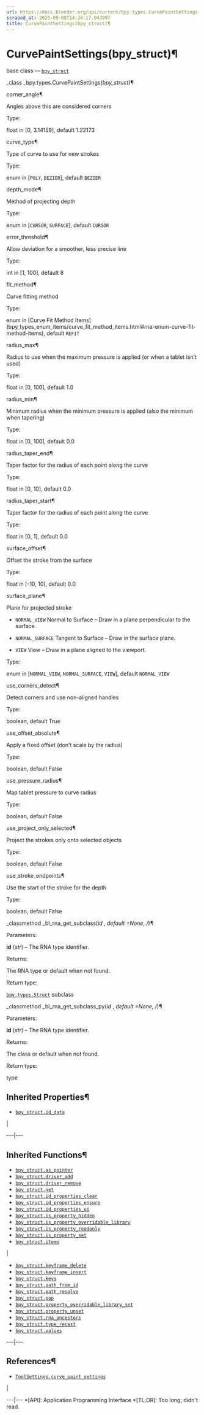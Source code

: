 ```yaml
---
url: https://docs.blender.org/api/current/bpy.types.CurvePaintSettings.html
scraped_at: 2025-09-08T14:24:17.943997
title: CurvePaintSettings(bpy_struct)¶
---
```


# CurvePaintSettings(bpy_struct)¶  
  
base class — [`bpy_struct`](bpy.types.bpy_struct.html#bpy.types.bpy_struct
"bpy.types.bpy_struct")

_class _bpy.types.CurvePaintSettings(_bpy_struct_)¶

    

corner_angle¶

    

Angles above this are considered corners

Type:

    

float in [0, 3.14159], default 1.22173

curve_type¶

    

Type of curve to use for new strokes

Type:

    

enum in [`POLY`, `BEZIER`], default `BEZIER`

depth_mode¶

    

Method of projecting depth

Type:

    

enum in [`CURSOR`, `SURFACE`], default `CURSOR`

error_threshold¶

    

Allow deviation for a smoother, less precise line

Type:

    

int in [1, 100], default 8

fit_method¶

    

Curve fitting method

Type:

    

enum in [Curve Fit Method
Items](bpy_types_enum_items/curve_fit_method_items.html#rna-enum-curve-fit-
method-items), default `REFIT`

radius_max¶

    

Radius to use when the maximum pressure is applied (or when a tablet isn’t
used)

Type:

    

float in [0, 100], default 1.0

radius_min¶

    

Minimum radius when the minimum pressure is applied (also the minimum when
tapering)

Type:

    

float in [0, 100], default 0.0

radius_taper_end¶

    

Taper factor for the radius of each point along the curve

Type:

    

float in [0, 10], default 0.0

radius_taper_start¶

    

Taper factor for the radius of each point along the curve

Type:

    

float in [0, 1], default 0.0

surface_offset¶

    

Offset the stroke from the surface

Type:

    

float in [-10, 10], default 0.0

surface_plane¶

    

Plane for projected stroke

  * `NORMAL_VIEW` Normal to Surface – Draw in a plane perpendicular to the surface.

  * `NORMAL_SURFACE` Tangent to Surface – Draw in the surface plane.

  * `VIEW` View – Draw in a plane aligned to the viewport.

Type:

    

enum in [`NORMAL_VIEW`, `NORMAL_SURFACE`, `VIEW`], default `NORMAL_VIEW`

use_corners_detect¶

    

Detect corners and use non-aligned handles

Type:

    

boolean, default True

use_offset_absolute¶

    

Apply a fixed offset (don’t scale by the radius)

Type:

    

boolean, default False

use_pressure_radius¶

    

Map tablet pressure to curve radius

Type:

    

boolean, default False

use_project_only_selected¶

    

Project the strokes only onto selected objects

Type:

    

boolean, default False

use_stroke_endpoints¶

    

Use the start of the stroke for the depth

Type:

    

boolean, default False

_classmethod _bl_rna_get_subclass(_id_ , _default =None_, _/_)¶

    

Parameters:

    

**id** (_str_) – The RNA type identifier.

Returns:

    

The RNA type or default when not found.

Return type:

    

[`bpy.types.Struct`](bpy.types.Struct.html#bpy.types.Struct
"bpy.types.Struct") subclass

_classmethod _bl_rna_get_subclass_py(_id_ , _default =None_, _/_)¶

    

Parameters:

    

**id** (_str_) – The RNA type identifier.

Returns:

    

The class or default when not found.

Return type:

    

type

## Inherited Properties¶

  * [`bpy_struct.id_data`](bpy.types.bpy_struct.html#bpy.types.bpy_struct.id_data "bpy.types.bpy_struct.id_data")

|

  
---|---  
  
## Inherited Functions¶

  * [`bpy_struct.as_pointer`](bpy.types.bpy_struct.html#bpy.types.bpy_struct.as_pointer "bpy.types.bpy_struct.as_pointer")
  * [`bpy_struct.driver_add`](bpy.types.bpy_struct.html#bpy.types.bpy_struct.driver_add "bpy.types.bpy_struct.driver_add")
  * [`bpy_struct.driver_remove`](bpy.types.bpy_struct.html#bpy.types.bpy_struct.driver_remove "bpy.types.bpy_struct.driver_remove")
  * [`bpy_struct.get`](bpy.types.bpy_struct.html#bpy.types.bpy_struct.get "bpy.types.bpy_struct.get")
  * [`bpy_struct.id_properties_clear`](bpy.types.bpy_struct.html#bpy.types.bpy_struct.id_properties_clear "bpy.types.bpy_struct.id_properties_clear")
  * [`bpy_struct.id_properties_ensure`](bpy.types.bpy_struct.html#bpy.types.bpy_struct.id_properties_ensure "bpy.types.bpy_struct.id_properties_ensure")
  * [`bpy_struct.id_properties_ui`](bpy.types.bpy_struct.html#bpy.types.bpy_struct.id_properties_ui "bpy.types.bpy_struct.id_properties_ui")
  * [`bpy_struct.is_property_hidden`](bpy.types.bpy_struct.html#bpy.types.bpy_struct.is_property_hidden "bpy.types.bpy_struct.is_property_hidden")
  * [`bpy_struct.is_property_overridable_library`](bpy.types.bpy_struct.html#bpy.types.bpy_struct.is_property_overridable_library "bpy.types.bpy_struct.is_property_overridable_library")
  * [`bpy_struct.is_property_readonly`](bpy.types.bpy_struct.html#bpy.types.bpy_struct.is_property_readonly "bpy.types.bpy_struct.is_property_readonly")
  * [`bpy_struct.is_property_set`](bpy.types.bpy_struct.html#bpy.types.bpy_struct.is_property_set "bpy.types.bpy_struct.is_property_set")
  * [`bpy_struct.items`](bpy.types.bpy_struct.html#bpy.types.bpy_struct.items "bpy.types.bpy_struct.items")

|

  * [`bpy_struct.keyframe_delete`](bpy.types.bpy_struct.html#bpy.types.bpy_struct.keyframe_delete "bpy.types.bpy_struct.keyframe_delete")
  * [`bpy_struct.keyframe_insert`](bpy.types.bpy_struct.html#bpy.types.bpy_struct.keyframe_insert "bpy.types.bpy_struct.keyframe_insert")
  * [`bpy_struct.keys`](bpy.types.bpy_struct.html#bpy.types.bpy_struct.keys "bpy.types.bpy_struct.keys")
  * [`bpy_struct.path_from_id`](bpy.types.bpy_struct.html#bpy.types.bpy_struct.path_from_id "bpy.types.bpy_struct.path_from_id")
  * [`bpy_struct.path_resolve`](bpy.types.bpy_struct.html#bpy.types.bpy_struct.path_resolve "bpy.types.bpy_struct.path_resolve")
  * [`bpy_struct.pop`](bpy.types.bpy_struct.html#bpy.types.bpy_struct.pop "bpy.types.bpy_struct.pop")
  * [`bpy_struct.property_overridable_library_set`](bpy.types.bpy_struct.html#bpy.types.bpy_struct.property_overridable_library_set "bpy.types.bpy_struct.property_overridable_library_set")
  * [`bpy_struct.property_unset`](bpy.types.bpy_struct.html#bpy.types.bpy_struct.property_unset "bpy.types.bpy_struct.property_unset")
  * [`bpy_struct.rna_ancestors`](bpy.types.bpy_struct.html#bpy.types.bpy_struct.rna_ancestors "bpy.types.bpy_struct.rna_ancestors")
  * [`bpy_struct.type_recast`](bpy.types.bpy_struct.html#bpy.types.bpy_struct.type_recast "bpy.types.bpy_struct.type_recast")
  * [`bpy_struct.values`](bpy.types.bpy_struct.html#bpy.types.bpy_struct.values "bpy.types.bpy_struct.values")

  
---|---  
  
## References¶

  * [`ToolSettings.curve_paint_settings`](bpy.types.ToolSettings.html#bpy.types.ToolSettings.curve_paint_settings "bpy.types.ToolSettings.curve_paint_settings")

|

  
---|---
  *[API]: Application Programming Interface
  *[TL;DR]: Too long; didn't read.

